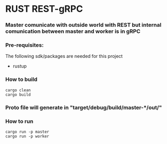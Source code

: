 # RUST REST-gRPC

### Master comunicate with outside world with REST but internal comunication between master and worker is in gRPC


### Pre-requisites:

The following sdk/packages are needed for this project

* rustup

### How to build 

```code
cargo clean
cargo build
```

### Proto file will generate in "target/debug/build/master-*/out/"

### How to run 

```code
cargo run -p master
cargo run -p worker
```


